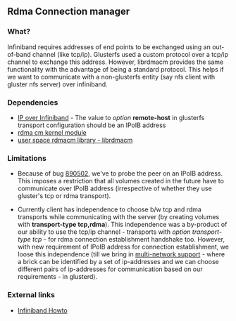 ## Rdma Connection manager ##

### What? ###
Infiniband requires addresses of end points to be exchanged using an out-of-band channel (like tcp/ip). Glusterfs used a custom protocol over a tcp/ip channel to exchange this address. However, librdmacm provides the same functionality with the advantage of being a standard protocol. This helps if we want to communicate with a non-glusterfs entity (say nfs client with gluster nfs server) over infiniband.

### Dependencies ###
* [IP over Infiniband](http://pkg-ofed.alioth.debian.org/howto/infiniband-howto-5.html) - The value to *option* **remote-host** in glusterfs transport configuration  should be an IPoIB address
* [rdma cm kernel module](http://pkg-ofed.alioth.debian.org/howto/infiniband-howto-4.html#ss4.4)
* [user space rdmacm library - librdmacm](https://www.openfabrics.org/downloads/rdmacm)

### Limitations ###
* Because of bug [890502](https://bugzilla.redhat.com/show_bug.cgi?id=890502), we've to probe the peer on an IPoIB address. This imposes a restriction that all volumes created in the future have to communicate over IPoIB address (irrespective of whether they use gluster's tcp or rdma transport).
 
* Currently client has independence to choose b/w tcp and rdma transports while communicating with the server (by creating volumes with **transport-type tcp,rdma**). This independence was a by-product of our ability to use the tcp/ip channel - transports with *option transport-type tcp* - for rdma connection establishment handshake too. However, with new requirement of IPoIB address for connection establishment, we loose this independence (till we bring in [multi-network support](https://bugzilla.redhat.com/show_bug.cgi?id=765437) - where a brick can be identified by a set of ip-addresses and we can choose different pairs of ip-addresses for communication based on our requirements - in glusterd).

### External links ###
* [Infiniband Howto](http://pkg-ofed.alioth.debian.org/howto/infiniband-howto.html)
